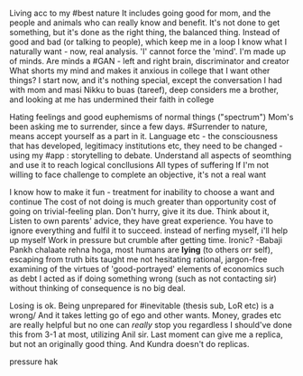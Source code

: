 Living acc to my #best nature
It includes going good for mom, and the people and animals who can really know and benefit.  It's not done to get something, but it's done as the right thing, the balanced thing. Instead of good and bad (or talking to people), which keep me in a loop
I know what I naturally want - now, real analysis.
'I' cannot force the 'mind'. I'm made up of minds.
Are minds a #GAN - left and right brain, discriminator and creator
What shorts my mind and makes it anxious in college that I want other things?
I start now, and it's nothing special, except the conversation I had with mom and masi
Nikku to buas (tareef), deep considers me a brother, and looking at me has undermined their faith in college

Hating feelings and good euphemisms of normal things ("spectrum")
Mom's been asking me to surrender, since a few days. #Surrender to nature, means accept yourself as a part in it.
Language etc - the consciousness that has developed, legitimacy institutions etc, they need to be changed - using my #app : storytelling to debate. Understand all aspects of seomthing and use it to reach logical concllusions
All types of suffering
If I'm not willing to face challenge to complete an objective, it's not a real want

I know how to make it fun - treatment for inability to choose a want and continue
The cost of not doing is much greater than opportunity cost of going on trivial-feeling plan. Don't hurry, give it its due. Think about it,
Listen to own parents' advice, they have great experience.  You have to ignore everything and fulfil it to succeed.
instead of nerfing myself, i'll help up myself
Work in pressure but crumble after getting time. Ironic? -Babaji 
Pankh chalaate rehna hoga,
most humans are **lying** (to others orr self), escaping from truth
bits taught me not hesitating
rational, jargon-free examining of the virtues of 'good-portrayed' elements of economics such as debt
I acted as if doing something wrong (such as not contacting sir) without thinking of consequence is no big deal.

Losing is ok. Being unprepared for #inevitable (thesis sub, LoR etc) is a wrong/ And it takes letting go of ego and other wants.
Money, grades etc are really helpful but no one can _really_ stop you regardless 
I should've done this from 3-1 at most, utilizing Anil sir. Last moment can give me a replica, but not an originally good thing. And Kundra doesn't do replicas.

pressure
hak